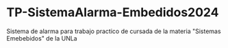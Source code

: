 # TP-SistemaAlarma-Embedidos2024
Sistema de alarma para trabajo practico de cursada de la materia "Sistemas Emebebidos" de la UNLa
